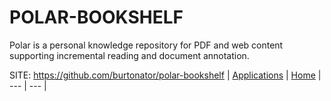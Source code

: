 # POLAR-BOOKSHELF

 Polar is a personal knowledge repository for PDF and
 web content supporting incremental reading and document
 annotation. 

 SITE: https://github.com/burtonator/polar-bookshelf
 | [Applications](https://portable-linux-apps.github.io/apps.html) | [Home](https://portable-linux-apps.github.io)
 | --- | --- |
